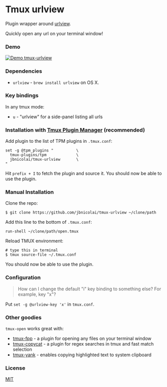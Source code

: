 # Tmux urlview

Plugin wrapper around [urlview](https://github.com/sigpipe/urlview).

Quickly open any url on your terminal window!

### Demo

[![Demo tmux-urlview](http://g.recordit.co/5Uh5W4oaPR.gif)](http://recordit.co/5Uh5W4oaPR)

### Dependencies

- `urlview` - `brew install urlview` on OS X.

### Key bindings

In any tmux mode:

- `u` - "urlview" for a side-panel listing all urls


### Installation with [Tmux Plugin Manager](https://github.com/tmux-plugins/tpm) (recommended)

Add plugin to the list of TPM plugins in `.tmux.conf`:

    set -g @tpm_plugins "          \
      tmux-plugins/tpm             \
      jbnicolai/tmux-urlview       \
    "

Hit `prefix + I` to fetch the plugin and source it. You should now be able to
use the plugin.

### Manual Installation

Clone the repo:

    $ git clone https://github.com/jbnicolai/tmux-urlview ~/clone/path

Add this line to the bottom of `.tmux.conf`:

    run-shell ~/clone/path/open.tmux

Reload TMUX environment:

    # type this in terminal
    $ tmux source-file ~/.tmux.conf

You should now be able to use the plugin.

### Configuration

> How can I change the default "i" key binding to something else? For example,
> key "x"?

Put `set -g @urlview-key 'x'` in `tmux.conf`.

### Other goodies

`tmux-open` works great with:

- [tmux-fpp](https://github.com/jbnicolai/tmux-fpp) - a plugin for
  opening any files on your terminal window
- [tmux-copycat](https://github.com/tmux-plugins/tmux-copycat) - a plugin for
  regex searches in tmux and fast match selection
- [tmux-yank](https://github.com/tmux-plugins/tmux-yank) - enables copying
  highlighted text to system clipboard

### License

[MIT](LICENSE.md)
